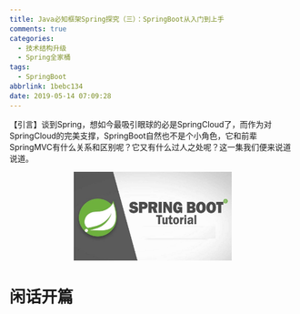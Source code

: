 ```yaml
---
title: Java必知框架Spring探究（三）：SpringBoot从入门到上手
comments: true
categories:
  - 技术结构升级
  - Spring全家桶
tags:
  - SpringBoot
abbrlink: 1bebc134
date: 2019-05-14 07:09:28
---
```

【引言】谈到Spring，想如今最吸引眼球的必是SpringCloud了，而作为对SpringCloud的完美支撑，SpringBoot自然也不是个小角色，它和前辈SpringMVC有什么关系和区别呢？它又有什么过人之处呢？这一集我们便来说道说道。
<div align=center><img src="https://github.com/ttfisher/images/raw/master/2018/2018-12-27-01.jpg" width="55%"/></div>
<!-- more -->

# 闲话开篇
&emsp;&emsp;